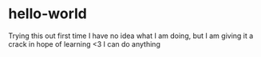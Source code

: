 # hello-world
Trying this out first time
I have no idea what I am doing, but I am giving it a crack in hope of learning <3 I can do anything
